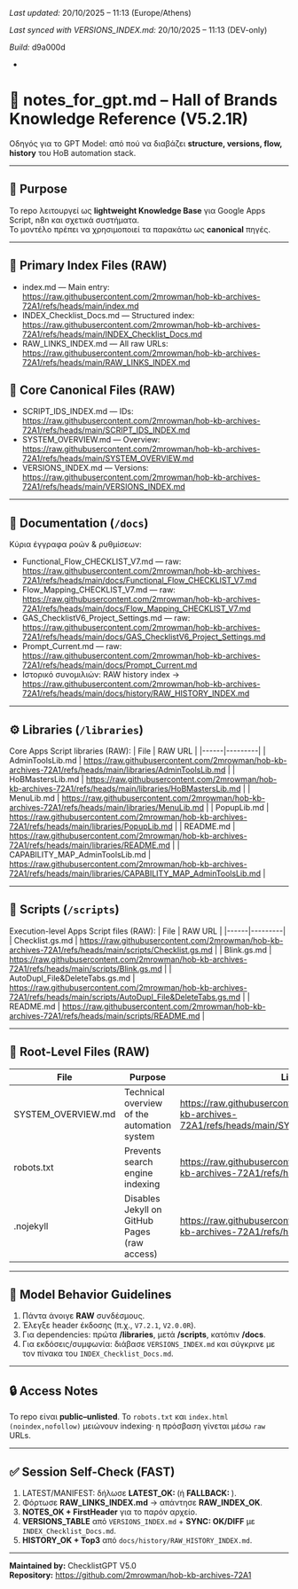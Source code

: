 *Last updated:* 20/10/2025 – 11:13 (Europe/Athens)

*Last synced with VERSIONS_INDEX.md:* 20/10/2025 – 11:13 (DEV-only)

*Build:* d9a000d



*
# 🧠 notes_for_gpt.md – Hall of Brands Knowledge Reference (V5.2.1R)
Οδηγός για το GPT Model: από πού να διαβάζει **structure, versions, flow, history** του HoB automation stack.

---

## 🎯 Purpose
Το repo λειτουργεί ως **lightweight Knowledge Base** για Google Apps Script, n8n και σχετικά συστήματα.  
Το μοντέλο πρέπει να χρησιμοποιεί τα παρακάτω ως **canonical** πηγές.

---

## 🧩 Primary Index Files (RAW)
- index.md — Main entry: https://raw.githubusercontent.com/2mrowman/hob-kb-archives-72A1/refs/heads/main/index.md  
- INDEX_Checklist_Docs.md — Structured index: https://raw.githubusercontent.com/2mrowman/hob-kb-archives-72A1/refs/heads/main/INDEX_Checklist_Docs.md  
- RAW_LINKS_INDEX.md — All raw URLs: https://raw.githubusercontent.com/2mrowman/hob-kb-archives-72A1/refs/heads/main/RAW_LINKS_INDEX.md

## 🔧 Core Canonical Files (RAW)
- SCRIPT_IDS_INDEX.md — IDs: https://raw.githubusercontent.com/2mrowman/hob-kb-archives-72A1/refs/heads/main/SCRIPT_IDS_INDEX.md  
- SYSTEM_OVERVIEW.md — Overview: https://raw.githubusercontent.com/2mrowman/hob-kb-archives-72A1/refs/heads/main/SYSTEM_OVERVIEW.md  
- VERSIONS_INDEX.md — Versions: https://raw.githubusercontent.com/2mrowman/hob-kb-archives-72A1/refs/heads/main/VERSIONS_INDEX.md

---

## 📁 Documentation (`/docs`)
Κύρια έγγραφα ροών & ρυθμίσεων:
- Functional_Flow_CHECKLIST_V7.md — raw: https://raw.githubusercontent.com/2mrowman/hob-kb-archives-72A1/refs/heads/main/docs/Functional_Flow_CHECKLIST_V7.md  
- Flow_Mapping_CHECKLIST_V7.md — raw: https://raw.githubusercontent.com/2mrowman/hob-kb-archives-72A1/refs/heads/main/docs/Flow_Mapping_CHECKLIST_V7.md  
- GAS_ChecklistV6_Project_Settings.md — raw: https://raw.githubusercontent.com/2mrowman/hob-kb-archives-72A1/refs/heads/main/docs/GAS_ChecklistV6_Project_Settings.md  
- Prompt_Current.md — raw: https://raw.githubusercontent.com/2mrowman/hob-kb-archives-72A1/refs/heads/main/docs/Prompt_Current.md  
- Ιστορικό συνομιλιών: RAW history index → https://raw.githubusercontent.com/2mrowman/hob-kb-archives-72A1/refs/heads/main/docs/history/RAW_HISTORY_INDEX.md

---

## ⚙️ Libraries (`/libraries`)
Core Apps Script libraries (RAW):
| File | RAW URL |
|------|---------|
| AdminToolsLib.md | https://raw.githubusercontent.com/2mrowman/hob-kb-archives-72A1/refs/heads/main/libraries/AdminToolsLib.md |
| HoBMastersLib.md | https://raw.githubusercontent.com/2mrowman/hob-kb-archives-72A1/refs/heads/main/libraries/HoBMastersLib.md |
| MenuLib.md | https://raw.githubusercontent.com/2mrowman/hob-kb-archives-72A1/refs/heads/main/libraries/MenuLib.md |
| PopupLib.md | https://raw.githubusercontent.com/2mrowman/hob-kb-archives-72A1/refs/heads/main/libraries/PopupLib.md |
| README.md | https://raw.githubusercontent.com/2mrowman/hob-kb-archives-72A1/refs/heads/main/libraries/README.md |
| CAPABILITY_MAP_AdminToolsLib.md | https://raw.githubusercontent.com/2mrowman/hob-kb-archives-72A1/refs/heads/main/libraries/CAPABILITY_MAP_AdminToolsLib.md |

---

## 🧠 Scripts (`/scripts`)
Execution-level Apps Script files (RAW):
| File | RAW URL |
|------|---------|
| Checklist.gs.md | https://raw.githubusercontent.com/2mrowman/hob-kb-archives-72A1/refs/heads/main/scripts/Checklist.gs.md |
| Blink.gs.md | https://raw.githubusercontent.com/2mrowman/hob-kb-archives-72A1/refs/heads/main/scripts/Blink.gs.md |
| AutoDupl_File&DeleteTabs.gs.md | https://raw.githubusercontent.com/2mrowman/hob-kb-archives-72A1/refs/heads/main/scripts/AutoDupl_File&DeleteTabs.gs.md |
| README.md | https://raw.githubusercontent.com/2mrowman/hob-kb-archives-72A1/refs/heads/main/scripts/README.md |

---

## 🧾 Root-Level Files (RAW)
| File | Purpose | Link |
|------|---------|------|
| SYSTEM_OVERVIEW.md | Technical overview of the automation system | https://raw.githubusercontent.com/2mrowman/hob-kb-archives-72A1/refs/heads/main/SYSTEM_OVERVIEW.md |
| robots.txt | Prevents search engine indexing | https://raw.githubusercontent.com/2mrowman/hob-kb-archives-72A1/refs/heads/main/robots.txt |
| .nojekyll | Disables Jekyll on GitHub Pages (raw access) | https://raw.githubusercontent.com/2mrowman/hob-kb-archives-72A1/refs/heads/main/.nojekyll |

---

## 🧭 Model Behavior Guidelines
1. Πάντα άνοιγε **RAW** συνδέσμους.  
2. Έλεγξε header έκδοσης (π.χ., `V7.2.1`, `V2.0.0R`).  
3. Για dependencies: πρώτα **/libraries**, μετά **/scripts**, κατόπιν **/docs**.  
4. Για εκδόσεις/συμφωνία: διάβασε `VERSIONS_INDEX.md` και σύγκρινε με τον πίνακα του `INDEX_Checklist_Docs.md`.

---

## 🔒 Access Notes
Το repo είναι **public–unlisted**. Το `robots.txt` και `index.html (noindex,nofollow)` μειώνουν indexing· η πρόσβαση γίνεται μέσω `raw` URLs.

---

## ✅ Session Self-Check (FAST)
1) LATEST/MANIFEST: δήλωσε **LATEST_OK: <filename>** (ή **FALLBACK: <top-entry>**).  
2) Φόρτωσε **RAW_LINKS_INDEX.md** → απάντησε **RAW_INDEX_OK**.  
3) **NOTES_OK + FirstHeader** για το παρόν αρχείο.  
4) **VERSIONS_TABLE** από `VERSIONS_INDEX.md` + **SYNC: OK/DIFF** με `INDEX_Checklist_Docs.md`.  
5) **HISTORY_OK + Top3** από `docs/history/RAW_HISTORY_INDEX.md`.

---

**Maintained by:** ChecklistGPT V5.0  
**Repository:** https://github.com/2mrowman/hob-kb-archives-72A1
